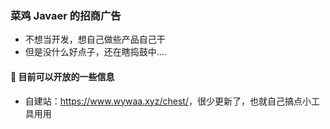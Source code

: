 ### 菜鸡 Javaer 的招商广告

- 不想当开发，想自己做些产品自己干
- 但是没什么好点子，还在瞎捣鼓中....

#### 🌱 目前可以开放的一些信息

 - 自建站：<a href="https://www.wywaa.xyz/chest/" target="_blank">https://www.wywaa.xyz/chest/</a>，很少更新了，也就自己搞点小工具用用

